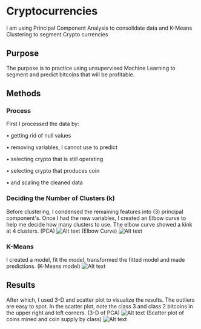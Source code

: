 # Cryptocurrencies
I am using Principal Component Analysis to consolidate data and K-Means Clustering to segment Crypto currencies

## Purpose
The purpose is to practice using unsupervised Machine Learning to segment and predict bitcoins that will be profitable.

## Methods

### Process
First I processed the data by:

•	getting rid of null values

•	removing variables, I cannot use to predict

•	selecting crypto that is still operating

•	selecting crypto that produces coin

•	 and scaling the cleaned data


### Deciding the Number of Clusters (k)
Before clustering, I condensed the remaining features into (3) principal component's. Once I had the new variables, I created an Elbow curve to help me decide how many clusters to use. The elbow curve showed a kink at 4 clusters.
(PCA)
![Alt text](https://github.com/thegreatkeej/BCryptocurrencies/blob/main/images/Picture1.png)
(Elbow Curve)
![Alt text](https://github.com/thegreatkeej/BCryptocurrencies/blob/main/images/Picture2.png)

### K-Means
I created a model, fit the model, transformed the fitted model and made predictions.
(K-Means model)
![Alt text](https://github.com/thegreatkeej/BCryptocurrencies/blob/main/images/Picture3.png)

## Results
After which, I used 3-D and scatter plot to visualize the results. The outliers are easy to spot. In the scatter plot, note the class 3 and class 2 bitcoins in the upper right and left corners.
(3-D of PCA)
![Alt text](https://github.com/thegreatkeej/BCryptocurrencies/blob/main/images/Picture4.png)
(Scatter plot of coins mined and coin supply by class)
![Alt text](https://github.com/thegreatkeej/BCryptocurrencies/blob/main/images/Picture5.png)
